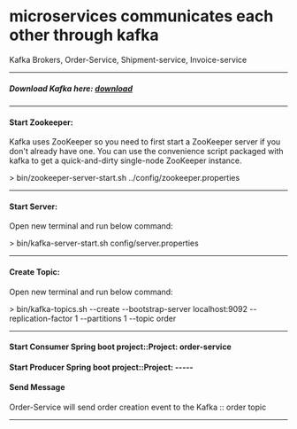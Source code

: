 # microservices communicates each other through kafka
Kafka Brokers, Order-Service, Shipment-service, Invoice-service
<hr/>
<h5> Download Kafka here: <a href="https://kafka.apache.org/downloads">download</a></h5>
<hr/>
<h4> Start Zookeeper:</h4>
<p>Kafka uses ZooKeeper so you need to first start a ZooKeeper server if you don't already have one. You can use the convenience script packaged with kafka to get a quick-and-dirty single-node ZooKeeper instance.</p>
      <span>
          > bin/zookeeper-server-start.sh ../config/zookeeper.properties
      </span>
<hr/>
<h4> Start Server:</h4>
<p>Open new terminal and run below command:</p>
<span>
      > bin/kafka-server-start.sh config/server.properties
</span>
<hr/>
<h4> Create Topic:</h4>
<p>Open new terminal and run below command:</p>
<span>
      > bin/kafka-topics.sh --create --bootstrap-server localhost:9092 --replication-factor 1 --partitions 1 --topic order
</span>
<hr/>
<h4> Start Consumer Spring boot project::Project: order-service</h4>
<h4> Start Producer Spring boot project::Project: -----</h4>

<h4> Send Message</h4>
<p>Order-Service will send order creation event to the Kafka :: order topic</p>
<span>

</span>
<hr/>
